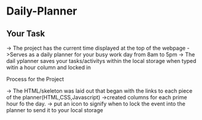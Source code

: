 # Daily-Planner

## Your Task

-> The project has the current time displayed at the top of the webpage
->Serves as a daily planner for your busy work day from 8am to 5pm
-> The dail yplanner saves your tasks/activitys within the local storage when typed witin a hour column and locked in


Process for the Project

-> The HTML/skeleton was laid out that began with the links to each piece of the planner(HTML,CSS,Javascript)
->created columns for each prime hour fo the day.
-> put an icon to signify when to lock the event into the planner to send it to your local storage
